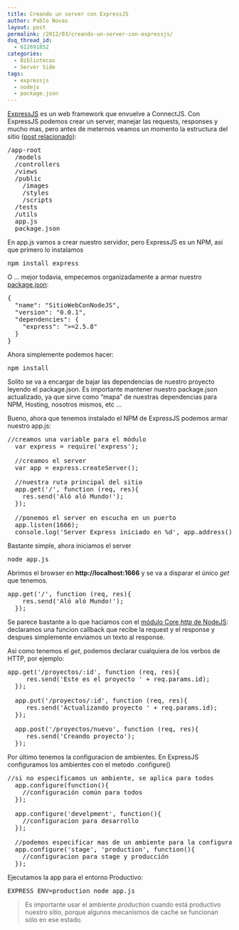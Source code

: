 ```yaml
---
title: Creando un server con ExpressJS
author: Pablo Novas
layout: post
permalink: /2012/03/creando-un-server-con-expressjs/
dsq_thread_id:
  - 612691852
categories:
  - Bibliotecas
  - Server Side
tags:
  - expressjs
  - nodejs
  - package.json
---
```

[ExpressJS][1] es un web framework que envuelve a ConnectJS. Con ExpressJS podemos crear un server, manejar las requests, responses y mucho mas, pero antes de meternos veamos un momento la estructura del sitio ([post relacionado][2]):

<pre class="brush: cpp; highlight: [11,12]; title: ; notranslate" title="">/app-root
  /models
  /controllers
  /views
  /public
    /images
    /styles
    /scripts
  /tests
  /utils
  app.js
  package.json
</pre>

En app.js vamos a crear nuestro servidor, pero ExpressJS es un NPM, asi que primero lo instalamos  
<!--more-->

<pre class="brush: cpp; title: ; notranslate" title="">npm install express
</pre>

O &#8230; mejor todavia, empecemos organizadamente a armar nuestro [package.json][3]:

<pre class="brush: jscript; highlight: [5]; title: package.json; notranslate" title="package.json">{
  "name": "SitioWebConNodeJS",
  "version": "0.0.1",
  "dependencies": {
    "express": "&gt;=2.5.8"
  }
}
</pre>

Ahora simplemente podemos hacer: 

<pre class="brush: cpp; title: ; notranslate" title="">npm install
</pre>

Solito se va a encargar de bajar las dependencias de nuestro proyecto leyendo el package.json. Es importante mantener nuestro package.json actualizado, ya que sirve como &#8220;mapa&#8221; de nuestras dependencias para NPM, Hosting, nosotros mismos, etc &#8230; 

Bueno, ahora que tenemos instalado el NPM de ExpressJS podemos armar nuestro app.js:

<pre class="brush: jscript; title: app.js; notranslate" title="app.js">//creamos una variable para el módulo
  var express = require('express');

  //creamos el server
  var app = express.createServer();
  
  //nuestra ruta principal del sitio
  app.get('/', function (req, res){
    res.send('Aló aló Mundo!');
  });

  //ponemos el server en escucha en un puerto
  app.listen(1666);
  console.log('Server Express iniciado en %d', app.address().port);
</pre>

Bastante simple, ahora iniciamos el server

<pre class="brush: cpp; title: ; notranslate" title="">node app.js
</pre>

Abrimos el browser en **http://localhost:1666** y se va a disparar el único *get* que tenemos. 

<pre class="brush: jscript; title: ; notranslate" title="">app.get('/', function (req, res){
    res.send('Aló aló Mundo!');
  });
</pre>

Se parece bastante a lo que haciamos con el [módulo Core *http* de NodeJS][4]: declaramos una funcion callback que recibe la request y el response y despues simplemente enviamos un texto al response.

Asi como tenemos el *get*, podemos declarar cualquiera de los verbos de HTTP, por ejemplo:

<pre class="brush: jscript; title: ; notranslate" title="">app.get('/proyectos/:id', function (req, res){
     res.send('Este es el proyecto ' + req.params.id);
  });

  app.put('/proyectos/:id', function (req, res){
     res.send('Actualizando proyecto ' + req.params.id);
  });

  app.post('/proyectos/nuevo', function (req, res){
     res.send('Creando proyecto');
  });
</pre>

Por último tenemos la configuracion de ambientes. En ExpressJS configuramos los ambientes con el metodo .configure()

<pre class="brush: jscript; title: ; notranslate" title="">//si no especificamos un ambiente, se aplica para todos 
  app.configure(function(){
    //configuración común para todos
  });

  app.configure('develpment', function(){
    //configuracion para desarrollo
  });

  //podemos especificar mas de un ambiente para la configuración
  app.configure('stage', 'production', function(){
    //configuracion para stage y producción
  });
</pre>

Ejecutamos la app para el entorno Productivo:

<pre class="brush: cpp; title: ; notranslate" title="">EXPRESS_ENV=production node app.js
</pre>

> Es importante usar el ambiente *production* cuando está productivo nuestro sitio, porque algunos mecanismos de cache se funcionan sólo en ese estado.

 [1]: http://expressjs.com/ "ExpressJS "
 [2]: http://fernetjs.com/2012/02/estructura-de-un-sitio-web-mvc-en-nodejs/ "Estructura de un sitio web MVC en NodeJS"
 [3]: http://fernetjs.com/2011/12/la-era-del-package-json/ "La era del package.json"
 [4]: http://fernetjs.com/2011/11/que-es-nodejs-breve-introduccion/ "Qué es NodeJS?, breve introducción"